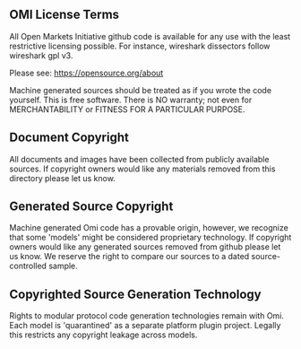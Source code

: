 ## OMI License Terms

All Open Markets Initiative github code is available for any use with the least restrictive licensing possible.  For instance, wireshark dissectors follow wireshark gpl v3.  

Please see: https://opensource.org/about

Machine generated sources should be treated as if you wrote the code yourself.  This is free software. There is NO warranty; not even for MERCHANTABILITY or FITNESS FOR A PARTICULAR PURPOSE.

## Document Copyright

All documents and images have been collected from publicly available sources.  If copyright owners would like any materials removed from this directory please let us know.

## Generated Source Copyright

Machine generated Omi code has a provable origin, however, we recognize that some 'models' might be considered proprietary technology.  If copyright owners would like any generated sources removed from github please let us know.  We reserve the right to compare our sources to a dated source-controlled sample.

## Copyrighted Source Generation Technology

Rights to modular protocol code generation technologies remain with Omi.  Each model is 'quarantined' as a separate platform plugin project.  Legally this restricts any copyright leakage across models. 